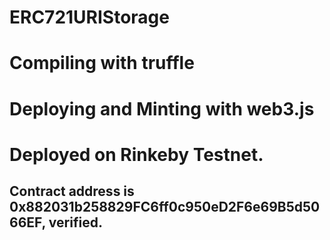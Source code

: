 # ERC721URIStorage
# Compiling with truffle
# Deploying and Minting with web3.js
# Deployed on Rinkeby Testnet.
## Contract address is 0x882031b258829FC6ff0c950eD2F6e69B5d5066EF, verified.

